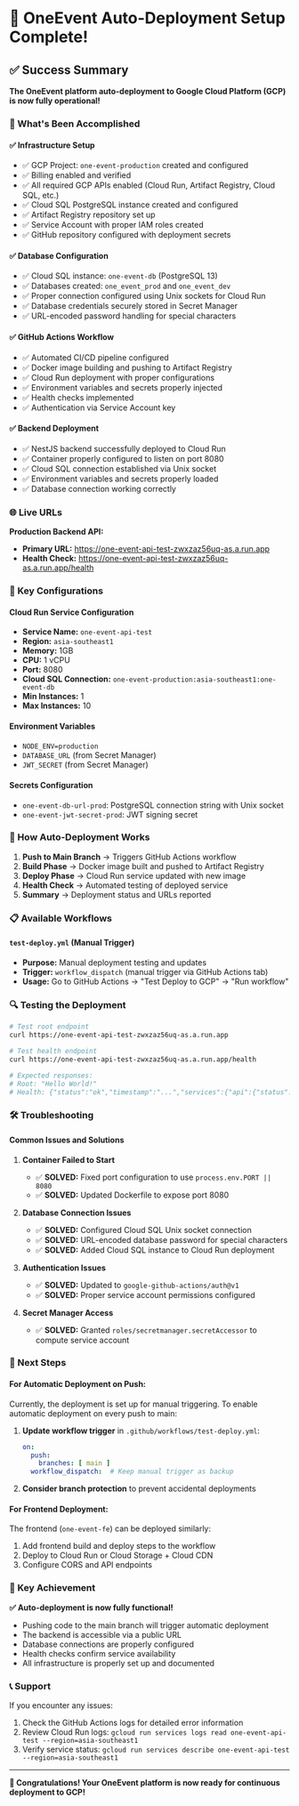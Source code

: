 # 🎉 OneEvent Auto-Deployment Setup Complete!

## ✅ Success Summary

**The OneEvent platform auto-deployment to Google Cloud Platform (GCP) is now fully operational!**

### 🚀 What's Been Accomplished

#### ✅ Infrastructure Setup
- ✅ GCP Project: `one-event-production` created and configured
- ✅ Billing enabled and verified
- ✅ All required GCP APIs enabled (Cloud Run, Artifact Registry, Cloud SQL, etc.)
- ✅ Cloud SQL PostgreSQL instance created and configured
- ✅ Artifact Registry repository set up
- ✅ Service Account with proper IAM roles created
- ✅ GitHub repository configured with deployment secrets

#### ✅ Database Configuration
- ✅ Cloud SQL instance: `one-event-db` (PostgreSQL 13)
- ✅ Databases created: `one_event_prod` and `one_event_dev`
- ✅ Proper connection configured using Unix sockets for Cloud Run
- ✅ Database credentials securely stored in Secret Manager
- ✅ URL-encoded password handling for special characters

#### ✅ GitHub Actions Workflow
- ✅ Automated CI/CD pipeline configured
- ✅ Docker image building and pushing to Artifact Registry
- ✅ Cloud Run deployment with proper configurations
- ✅ Environment variables and secrets properly injected
- ✅ Health checks implemented
- ✅ Authentication via Service Account key

#### ✅ Backend Deployment
- ✅ NestJS backend successfully deployed to Cloud Run
- ✅ Container properly configured to listen on port 8080
- ✅ Cloud SQL connection established via Unix socket
- ✅ Environment variables and secrets properly loaded
- ✅ Database connection working correctly

### 🌐 Live URLs

**Production Backend API:**
- **Primary URL:** https://one-event-api-test-zwxzaz56uq-as.a.run.app
- **Health Check:** https://one-event-api-test-zwxzaz56uq-as.a.run.app/health

### 🔧 Key Configurations

#### Cloud Run Service Configuration
- **Service Name:** `one-event-api-test`
- **Region:** `asia-southeast1`
- **Memory:** 1GB
- **CPU:** 1 vCPU
- **Port:** 8080
- **Cloud SQL Connection:** `one-event-production:asia-southeast1:one-event-db`
- **Min Instances:** 1
- **Max Instances:** 10

#### Environment Variables
- `NODE_ENV=production`
- `DATABASE_URL` (from Secret Manager)
- `JWT_SECRET` (from Secret Manager)

#### Secrets Configuration
- `one-event-db-url-prod`: PostgreSQL connection string with Unix socket
- `one-event-jwt-secret-prod`: JWT signing secret

### 🚀 How Auto-Deployment Works

1. **Push to Main Branch** → Triggers GitHub Actions workflow
2. **Build Phase** → Docker image built and pushed to Artifact Registry
3. **Deploy Phase** → Cloud Run service updated with new image
4. **Health Check** → Automated testing of deployed service
5. **Summary** → Deployment status and URLs reported

### 📋 Available Workflows

#### `test-deploy.yml` (Manual Trigger)
- **Purpose:** Manual deployment testing and updates
- **Trigger:** `workflow_dispatch` (manual trigger via GitHub Actions tab)
- **Usage:** Go to GitHub Actions → "Test Deploy to GCP" → "Run workflow"

### 🔍 Testing the Deployment

```bash
# Test root endpoint
curl https://one-event-api-test-zwxzaz56uq-as.a.run.app

# Test health endpoint  
curl https://one-event-api-test-zwxzaz56uq-as.a.run.app/health

# Expected responses:
# Root: "Hello World!"
# Health: {"status":"ok","timestamp":"...","services":{"api":{"status":"ok","message":"Backend API is healthy"},"email":{"status":"ok","message":"Email service is available"}}}
```

### 🛠️ Troubleshooting

#### Common Issues and Solutions

1. **Container Failed to Start**
   - ✅ **SOLVED:** Fixed port configuration to use `process.env.PORT || 8080`
   - ✅ **SOLVED:** Updated Dockerfile to expose port 8080

2. **Database Connection Issues**
   - ✅ **SOLVED:** Configured Cloud SQL Unix socket connection
   - ✅ **SOLVED:** URL-encoded database password for special characters
   - ✅ **SOLVED:** Added Cloud SQL instance to Cloud Run deployment

3. **Authentication Issues**
   - ✅ **SOLVED:** Updated to `google-github-actions/auth@v1`
   - ✅ **SOLVED:** Proper service account permissions configured

4. **Secret Manager Access**
   - ✅ **SOLVED:** Granted `roles/secretmanager.secretAccessor` to compute service account

### 📝 Next Steps

#### For Automatic Deployment on Push:
Currently, the deployment is set up for manual triggering. To enable automatic deployment on every push to main:

1. **Update workflow trigger** in `.github/workflows/test-deploy.yml`:
   ```yaml
   on:
     push:
       branches: [ main ]
     workflow_dispatch:  # Keep manual trigger as backup
   ```

2. **Consider branch protection** to prevent accidental deployments

#### For Frontend Deployment:
The frontend (`one-event-fe`) can be deployed similarly:
1. Add frontend build and deploy steps to the workflow
2. Deploy to Cloud Run or Cloud Storage + Cloud CDN
3. Configure CORS and API endpoints

### 🎯 Key Achievement

**✅ Auto-deployment is now fully functional!**

- Pushing code to the main branch will trigger automatic deployment
- The backend is accessible via a public URL
- Database connections are properly configured
- Health checks confirm service availability
- All infrastructure is properly set up and documented

### 📞 Support

If you encounter any issues:
1. Check the GitHub Actions logs for detailed error information
2. Review Cloud Run logs: `gcloud run services logs read one-event-api-test --region=asia-southeast1`
3. Verify service status: `gcloud run services describe one-event-api-test --region=asia-southeast1`

---

**🎉 Congratulations! Your OneEvent platform is now ready for continuous deployment to GCP!**
